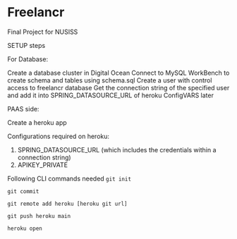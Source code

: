 # Freelancr
Final Project for NUSISS


SETUP steps

For Database:

Create a database cluster in Digital Ocean
Connect to MySQL WorkBench to create schema and tables using schema.sql
Create a user with control access to freelancr database
Get the connection string of the specified user and add it into SPRING_DATASOURCE_URL of heroku ConfigVARS later


PAAS side:

Create a heroku app

Configurations required on heroku:

1. SPRING_DATASOURCE_URL (which includes the credentials within a connection string)
2. APIKEY_PRIVATE

Following CLI commands needed
`
git init
`

`
git commit
`

`
git remote add heroku [heroku git url]
`

`
git push heroku main
`

`
heroku open
`
